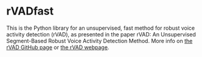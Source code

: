 # rVADfast
This is the Python library for an unsupervised, fast method for robust voice activity detection (rVAD), as presented in the paper rVAD: An Unsupervised Segment-Based Robust Voice Activity Detection Method. More info on [the rVAD GitHub page](https://github.com/zhenghuatan/rVAD) or [the rVAD webpage](http://kom.aau.dk/~zt/online/rVAD/). 
